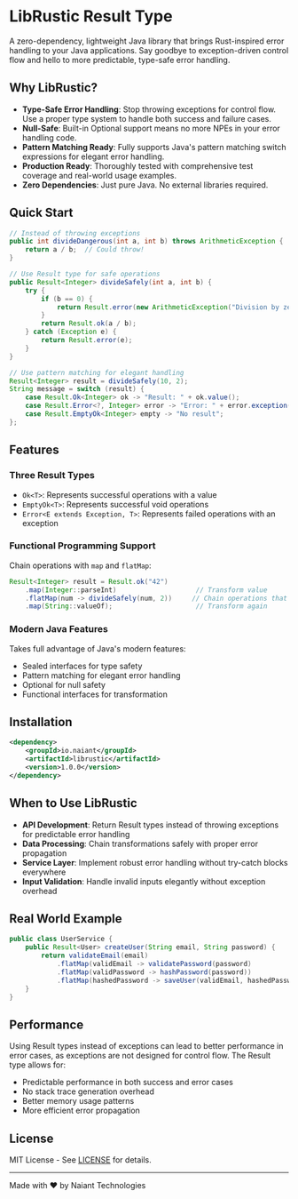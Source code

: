 # LibRustic Result Type

A zero-dependency, lightweight Java library that brings Rust-inspired error handling to your Java applications. Say goodbye to exception-driven control flow and hello to more predictable, type-safe error handling.

## Why LibRustic?

- **Type-Safe Error Handling**: Stop throwing exceptions for control flow. Use a proper type system to handle both success and failure cases.
- **Null-Safe**: Built-in Optional support means no more NPEs in your error handling code.
- **Pattern Matching Ready**: Fully supports Java's pattern matching switch expressions for elegant error handling.
- **Production Ready**: Thoroughly tested with comprehensive test coverage and real-world usage examples.
- **Zero Dependencies**: Just pure Java. No external libraries required.

## Quick Start

```java
// Instead of throwing exceptions
public int divideDangerous(int a, int b) throws ArithmeticException {
    return a / b;  // Could throw!
}

// Use Result type for safe operations
public Result<Integer> divideSafely(int a, int b) {
    try {
        if (b == 0) {
            return Result.error(new ArithmeticException("Division by zero"));
        }
        return Result.ok(a / b);
    } catch (Exception e) {
        return Result.error(e);
    }
}

// Use pattern matching for elegant handling
Result<Integer> result = divideSafely(10, 2);
String message = switch (result) {
    case Result.Ok<Integer> ok -> "Result: " + ok.value();
    case Result.Error<?, Integer> error -> "Error: " + error.exception().getMessage();
    case Result.EmptyOk<Integer> empty -> "No result";
};
```

## Features

### Three Result Types

- `Ok<T>`: Represents successful operations with a value
- `EmptyOk<T>`: Represents successful void operations
- `Error<E extends Exception, T>`: Represents failed operations with an exception

### Functional Programming Support

Chain operations with `map` and `flatMap`:

```java
Result<Integer> result = Result.ok("42")
    .map(Integer::parseInt)                    // Transform value
    .flatMap(num -> divideSafely(num, 2))     // Chain operations that might fail
    .map(String::valueOf);                     // Transform again
```

### Modern Java Features

Takes full advantage of Java's modern features:

- Sealed interfaces for type safety
- Pattern matching for elegant error handling
- Optional for null safety
- Functional interfaces for transformation

## Installation

```xml
<dependency>
    <groupId>io.naiant</groupId>
    <artifactId>librustic</artifactId>
    <version>1.0.0</version>
</dependency>
```

## When to Use LibRustic

- **API Development**: Return Result types instead of throwing exceptions for predictable error handling
- **Data Processing**: Chain transformations safely with proper error propagation
- **Service Layer**: Implement robust error handling without try-catch blocks everywhere
- **Input Validation**: Handle invalid inputs elegantly without exception overhead

## Real World Example

```java
public class UserService {
    public Result<User> createUser(String email, String password) {
        return validateEmail(email)
            .flatMap(validEmail -> validatePassword(password)
            .flatMap(validPassword -> hashPassword(password))
            .flatMap(hashedPassword -> saveUser(validEmail, hashedPassword)));
    }
}
```

## Performance

Using Result types instead of exceptions can lead to better performance in error cases, as exceptions are not designed for control flow. The Result type allows for:

- Predictable performance in both success and error cases
- No stack trace generation overhead
- Better memory usage patterns
- More efficient error propagation

## License

MIT License - See [LICENSE](LICENSE) for details.

---

Made with ♥ by Naiant Technologies